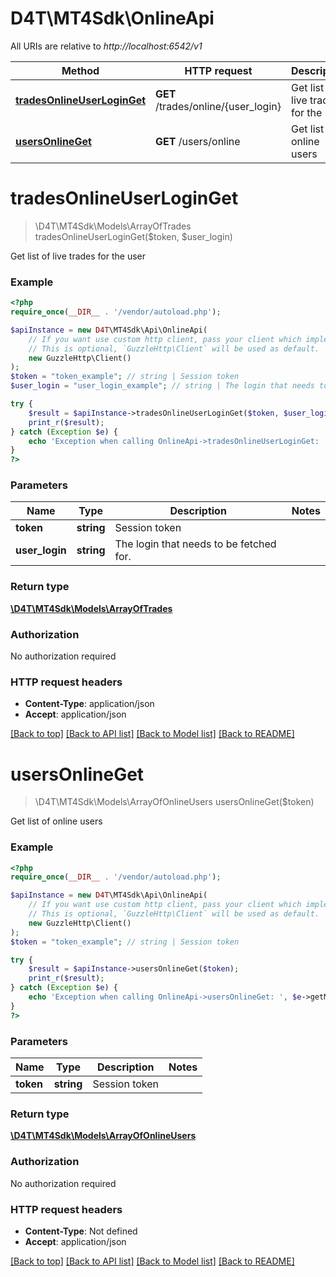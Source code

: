 # D4T\MT4Sdk\OnlineApi

All URIs are relative to *http://localhost:6542/v1*

Method | HTTP request | Description
------------- | ------------- | -------------
[**tradesOnlineUserLoginGet**](OnlineApi.md#tradesOnlineUserLoginGet) | **GET** /trades/online/{user_login} | Get list of live trades for the user
[**usersOnlineGet**](OnlineApi.md#usersOnlineGet) | **GET** /users/online | Get list of online users


# **tradesOnlineUserLoginGet**
> \D4T\MT4Sdk\Models\ArrayOfTrades tradesOnlineUserLoginGet($token, $user_login)

Get list of live trades for the user

### Example
```php
<?php
require_once(__DIR__ . '/vendor/autoload.php');

$apiInstance = new D4T\MT4Sdk\Api\OnlineApi(
    // If you want use custom http client, pass your client which implements `GuzzleHttp\ClientInterface`.
    // This is optional, `GuzzleHttp\Client` will be used as default.
    new GuzzleHttp\Client()
);
$token = "token_example"; // string | Session token
$user_login = "user_login_example"; // string | The login that needs to be fetched for.

try {
    $result = $apiInstance->tradesOnlineUserLoginGet($token, $user_login);
    print_r($result);
} catch (Exception $e) {
    echo 'Exception when calling OnlineApi->tradesOnlineUserLoginGet: ', $e->getMessage(), PHP_EOL;
}
?>
```

### Parameters

Name | Type | Description  | Notes
------------- | ------------- | ------------- | -------------
 **token** | **string**| Session token |
 **user_login** | **string**| The login that needs to be fetched for. |

### Return type

[**\D4T\MT4Sdk\Models\ArrayOfTrades**](../Model/ArrayOfTrades.md)

### Authorization

No authorization required

### HTTP request headers

 - **Content-Type**: application/json
 - **Accept**: application/json

[[Back to top]](#) [[Back to API list]](../../README.md#documentation-for-api-endpoints) [[Back to Model list]](../../README.md#documentation-for-models) [[Back to README]](../../README.md)

# **usersOnlineGet**
> \D4T\MT4Sdk\Models\ArrayOfOnlineUsers usersOnlineGet($token)

Get list of online users

### Example
```php
<?php
require_once(__DIR__ . '/vendor/autoload.php');

$apiInstance = new D4T\MT4Sdk\Api\OnlineApi(
    // If you want use custom http client, pass your client which implements `GuzzleHttp\ClientInterface`.
    // This is optional, `GuzzleHttp\Client` will be used as default.
    new GuzzleHttp\Client()
);
$token = "token_example"; // string | Session token

try {
    $result = $apiInstance->usersOnlineGet($token);
    print_r($result);
} catch (Exception $e) {
    echo 'Exception when calling OnlineApi->usersOnlineGet: ', $e->getMessage(), PHP_EOL;
}
?>
```

### Parameters

Name | Type | Description  | Notes
------------- | ------------- | ------------- | -------------
 **token** | **string**| Session token |

### Return type

[**\D4T\MT4Sdk\Models\ArrayOfOnlineUsers**](../Model/ArrayOfOnlineUsers.md)

### Authorization

No authorization required

### HTTP request headers

 - **Content-Type**: Not defined
 - **Accept**: application/json

[[Back to top]](#) [[Back to API list]](../../README.md#documentation-for-api-endpoints) [[Back to Model list]](../../README.md#documentation-for-models) [[Back to README]](../../README.md)

